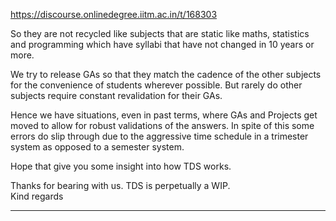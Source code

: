 https://discourse.onlinedegree.iitm.ac.in/t/168303

So they are not recycled like subjects that are static like maths, statistics and programming which have syllabi that have not changed in 10 years or more.</p>
<p>We try to release GAs so that they match the cadence of the other subjects for the convenience of students wherever possible. But rarely do other subjects require constant revalidation for their GAs.</p>
<p>Hence we have situations, even in past terms, where GAs and Projects get moved to allow for robust validations of the answers. In spite of this some errors do slip through due to the aggressive time schedule in a trimester system as opposed to a semester system.</p>
<p>Hope that give you some insight into how TDS works.</p>
<p>Thanks for bearing with us. TDS is perpetually a WIP.<br/>
Kind regards</p><hr>

</body></html>